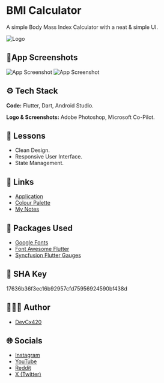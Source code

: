 # BMI Calculator
A simple Body Mass Index Calculator with a neat & simple UI.

![Logo](https://i.ibb.co/T483MHq/BMI-Logo-Custom.png)

## 📱App Screenshots

![App Screenshot](https://i.ibb.co/Q9fNFj0/BMI-v2-0-Screenshot-1.png)
![App Screenshot](https://i.ibb.co/pKMP5F7/BMI-v2-0-Screenshot-2.png)

## ⚙️ Tech Stack

**Code:** Flutter, Dart, Android Studio.

**Logo & Screenshots:** Adobe Photoshop, Microsoft Co-Pilot.

## 📖 Lessons

- Clean Design.
- Responsive User Interface.
- State Management.

## 🔗 Links

- [Application](https://drive.google.com/drive/folders/19iXMIRMYSkORbpExAyjhwYVGjt2kmLon?usp=drive_link)
- [Colour Palette](https://www.notion.so/sricharanprabhakar/Blueberry-Vanilla-Frost-98b8405882004f1faeacf2d7f93feddd?pvs=4)
- [My Notes](https://sricharanprabhakar.notion.site/Flutter-Dart-3f7e80a2bb594ad5a53fa9fff551f22a)

## 📂 Packages Used

- [Google Fonts](https://pub.dev/packages/google_fonts)
- [Font Awesome Flutter](https://pub.dev/packages/font_awesome_flutter)
- [Syncfusion Flutter Gauges](https://pub.dev/packages/syncfusion_flutter_gauges)

## 🔑 SHA Key

17636b36f3ec16b92957cfd75956924590bf438d

## 🧑🏻‍💻 Author

- [DevCx420](https://www.github.com/gh-devcx420)

## 🌐 Socials

- [Instagram](https://www.instagram.com/ig_devcx420)
- [YouTube](https://www.youtube.com/@yt_devcx420)
- [Reddit](https://www.reddit.com/user/rd_devCx420)
- [X (Twitter)](https://twitter.com/tw_devCx420)
